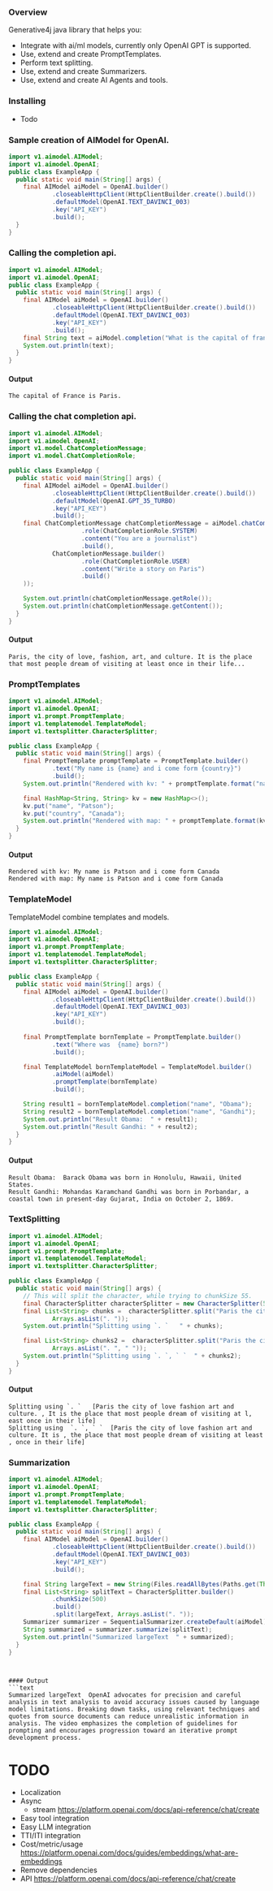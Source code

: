 ### Overview
Generative4j java library that helps you: 
* Integrate with ai/ml models, currently only OpenAI GPT is supported.
* Use, extend and create PromptTemplates.
* Perform text splitting.
* Use, extend and create Summarizers.
* Use, extend and create AI Agents and tools.

### Installing
* Todo

### Sample creation of AIModel for OpenAI.
```java
import v1.aimodel.AIModel;
import v1.aimodel.OpenAI;
public class ExampleApp {
  public static void main(String[] args) {
    final AIModel aiModel = OpenAI.builder()
            .closeableHttpClient(HttpClientBuilder.create().build())
            .defaultModel(OpenAI.TEXT_DAVINCI_003)
            .key("API_KEY")
            .build();
  }
}
```

### Calling the completion api.

```java
import v1.aimodel.AIModel;
import v1.aimodel.OpenAI;
public class ExampleApp {
  public static void main(String[] args) {
    final AIModel aiModel = OpenAI.builder()
            .closeableHttpClient(HttpClientBuilder.create().build())
            .defaultModel(OpenAI.TEXT_DAVINCI_003)
            .key("API_KEY")
            .build();
    final String text = aiModel.completion("What is the capital of france?");
    System.out.println(text);
  }
}
```

#### Output
```text
The capital of France is Paris.
```

### Calling the chat completion api. 

```java
import v1.aimodel.AIModel;
import v1.aimodel.OpenAI;
import v1.model.ChatCompletionMessage;
import v1.model.ChatCompletionRole;

public class ExampleApp {
  public static void main(String[] args) {
    final AIModel aiModel = OpenAI.builder()
            .closeableHttpClient(HttpClientBuilder.create().build())
            .defaultModel(OpenAI.GPT_35_TURBO)
            .key("API_KEY")
            .build();
    final ChatCompletionMessage chatCompletionMessage = aiModel.chatCompletion(Arrays.asList(ChatCompletionMessage.builder()
                    .role(ChatCompletionRole.SYSTEM)
                    .content("You are a journalist")
                    .build(),
            ChatCompletionMessage.builder()
                    .role(ChatCompletionRole.USER)
                    .content("Write a story on Paris")
                    .build()
    ));

    System.out.println(chatCompletionMessage.getRole());
    System.out.println(chatCompletionMessage.getContent());
  }
}
```

#### Output
```text
Paris, the city of love, fashion, art, and culture. It is the place that most people dream of visiting at least once in their life...
```


### PromptTemplates
```java
import v1.aimodel.AIModel;
import v1.aimodel.OpenAI;
import v1.prompt.PromptTemplate;
import v1.templatemodel.TemplateModel;
import v1.textsplitter.CharacterSplitter;

public class ExampleApp {
  public static void main(String[] args) {
    final PromptTemplate promptTemplate = PromptTemplate.builder()
            .text("My name is {name} and i come form {country}")
            .build();
    System.out.println("Rendered with kv: " + promptTemplate.format("name", "Patson", "country", "Canada"));

    final HashMap<String, String> kv = new HashMap<>();
    kv.put("name", "Patson");
    kv.put("country", "Canada");
    System.out.println("Rendered with map: " + promptTemplate.format(kv));
  }
}
```
#### Output
```text
Rendered with kv: My name is Patson and i come form Canada
Rendered with map: My name is Patson and i come form Canada
```

### TemplateModel
TemplateModel combine templates and models.

```java
import v1.aimodel.AIModel;
import v1.aimodel.OpenAI;
import v1.prompt.PromptTemplate;
import v1.templatemodel.TemplateModel;
import v1.textsplitter.CharacterSplitter;

public class ExampleApp {
  public static void main(String[] args) {
    final AIModel aiModel = OpenAI.builder()
            .closeableHttpClient(HttpClientBuilder.create().build())
            .defaultModel(OpenAI.TEXT_DAVINCI_003)
            .key("API_KEY")
            .build();
    
    final PromptTemplate bornTemplate = PromptTemplate.builder()
            .text("Where was  {name} born?")
            .build();

    final TemplateModel bornTemplateModel = TemplateModel.builder()
            .aiModel(aiModel)
            .promptTemplate(bornTemplate)
            .build();

    String result1 = bornTemplateModel.completion("name", "Obama");
    String result2 = bornTemplateModel.completion("name", "Gandhi");
    System.out.println("Result Obama:  " + result1);
    System.out.println("Result Gandhi: " + result2);
  }
}
```
#### Output
```text
Result Obama:  Barack Obama was born in Honolulu, Hawaii, United States.
Result Gandhi: Mohandas Karamchand Gandhi was born in Porbandar, a coastal town in present-day Gujarat, India on October 2, 1869.
```



### TextSplitting
```java
import v1.aimodel.AIModel;
import v1.aimodel.OpenAI;
import v1.prompt.PromptTemplate;
import v1.templatemodel.TemplateModel;
import v1.textsplitter.CharacterSplitter;

public class ExampleApp {
  public static void main(String[] args) {
    // This will split the character, while trying to chunkSize 55.
    final CharacterSplitter characterSplitter = new CharacterSplitter(55);
    final List<String> chunks =  characterSplitter.split("Paris the city of love fashion art and culture. It is the place that most people dream of visiting at least once in their life",
            Arrays.asList(". "));
    System.out.println("Splitting using `. `   " + chunks);

    final List<String> chunks2 =  characterSplitter.split("Paris the city of love fashion art and culture. It is the place that most people dream of visiting at least once in their life",
            Arrays.asList(". ", " "));
    System.out.println("Splitting using `. `, ` `  " + chunks2);
  }
}
```

#### Output
```text
Splitting using `. `   [Paris the city of love fashion art and culture. , It is the place that most people dream of visiting at l, east once in their life]
Splitting using  `. `, ` `  [Paris the city of love fashion art and culture. It is , the place that most people dream of visiting at least , once in their life]
```

### Summarization
```java
import v1.aimodel.AIModel;
import v1.aimodel.OpenAI;
import v1.prompt.PromptTemplate;
import v1.templatemodel.TemplateModel;
import v1.textsplitter.CharacterSplitter;

public class ExampleApp {
  public static void main(String[] args) {
    final AIModel aiModel = OpenAI.builder()
            .closeableHttpClient(HttpClientBuilder.create().build())
            .defaultModel(OpenAI.TEXT_DAVINCI_003)
            .key("API_KEY")
            .build();

    final String largeText = new String(Files.readAllBytes(Paths.get(Thread.currentThread().getContextClassLoader().getResource("prompteng.txt").toURI())));
    final List<String> splitText = CharacterSplitter.builder()
            .chunkSize(500)
            .build()
            .split(largeText, Arrays.asList(". "));
    Summarizer summarizer = SequentialSummarizer.createDefault(aiModel);
    String summarized = summarizer.summarize(splitText);
    System.out.println("Summarized largeText  " + summarized);
  }
}
```

```


#### Output
```text
Summarized largeText  OpenAI advocates for precision and careful analysis in text analysis to avoid accuracy issues caused by language model limitations. Breaking down tasks, using relevant techniques and quotes from source documents can reduce unrealistic information in analysis. The video emphasizes the completion of guidelines for prompting and encourages progression toward an iterative prompt development process.
```

# TODO 
* Localization
* Async
  * stream https://platform.openai.com/docs/api-reference/chat/create
* Easy tool integration
* Easy LLM integration
* TTI/ITI integration
* Cost/metric/usage https://platform.openai.com/docs/guides/embeddings/what-are-embeddings
* Remove dependencies
* API https://platform.openai.com/docs/api-reference/chat/create
